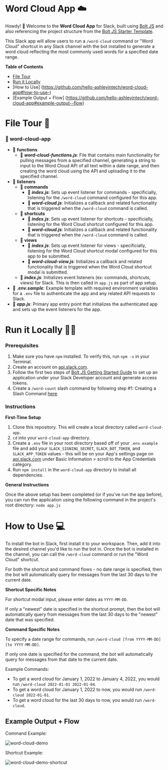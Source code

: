 # Word Cloud App ☁️

Howdy! 👋 Welcome to the **Word Cloud App** for Slack, built using [Bolt JS](https://github.com/slackapi/bolt-js) and also referencing the project structure from the [Bolt JS Starter Template](https://github.com/slack-samples/bolt-js-starter-template).

This Slack app will allow users to run a `/word-cloud` command or "Word Cloud" shortcut in any Slack channel with the bot installed to generate a word cloud reflecting the most commonly used words for a specified date range.

**Table of Contents**

* [File Tour](https://github.com/hello-ashleyintech/word-cloud-app#file-tour-)
* [Run it Locally](https://github.com/hello-ashleyintech/word-cloud-app#run-it-locally-%EF%B8%8F)
* [How to Use] (https://github.com/hello-ashleyintech/word-cloud-app#how-to-use-)
* [Example Output + Flow] (https://github.com/hello-ashleyintech/word-cloud-app#example-output--flow)

# File Tour 🚗
### 📁 word-cloud-app
   * 📁 **functions**
        * 📃 _**word-cloud-functions.js**_: File that contains main functionality for pulling messages from a specified channel, generating a string to input to the Word Cloud API of all text within a date range, and then creating the word cloud using the API and uploading it to the specified channel.
   * 📁 **listeners**
        *  📁 **commands**
             * 📃 _**index.js**_: Sets up event listener for commands - specificially, listening for the `/word-cloud` command configured for this app.
             * 📃 _**word-cloud.js**_: Initializes a callback and related functionality that is triggered when the `/word-cloud` command is called.
        *  📁 **shortcuts**
             * 📃 _**index.js**_: Sets up event listener for shortcuts - specificially, listening for the Word Cloud shortcut configured for this app.
             * 📃 _**word-cloud.js**_: Initializes a callback and related functionality that is triggered when the `/word-cloud` command is called. 
        *  📁 **views**
             * 📃 _**index.js**_: Sets up event listener for views - specificially, listening for the Word Cloud shortcut modal configured for this app to be submitted.
             * 📃 _**word-cloud-view.js**_: Initializes a callback and related functionality that is triggered when the Word Cloud shortcut modal is submitted.
        * 📃 _**index.js**_: Initializes event listeners (ex: commands, shortcuts, views) for Slack. This is then called in `app.js` as part of app setup.
   * 📃 _**.env.sample**_: Example template with required environment variables for a `.env` file to authenticate the app and any related API requests to Slack.
   * 📃 _**app.js**_: Primary app entry point that initializes the authenticated app and sets up the event listeners for the app.

# Run it Locally 🏃‍♀️
### Prerequisites
1. Make sure you have  `npm` installed. To verify this, run `npm -v` in your Terminal.
3.  Create an account on [api.slack.com](https://api.slack.com/).
4.  Follow the first two steps of [Bolt JS Getting Started Guide](https://slack.dev/bolt-js/tutorial/getting-started) to set up an application under your Slack Developer account and generate access tokens. 
5. Create a `/word-count` slash command by following step #1: Creating a Slash Command [here](https://api.slack.com/interactivity/slash-commands#creating_commands).

### Instructions
**First-Time Setup**
1. Clone this repository. This will create a local directory called `word-cloud-app`.
2. `cd` into your `word-cloud-app` directory.
3. Create a `.env` file in your root directory based off of your `.env.example` file and add your `SLACK_SIGNING_SECRET`, `SLACK_BOT_TOKEN`, and `SLACK_APP_TOKEN` values - this will be on your App's settings page on [api.slack.com](https://api.slack.com/) under Basic Information > scroll to the App Credentials category.
4. Run `npm install` in the `word-cloud-app` directory to install all dependencies.

**General Instructions**

Once the above setup has been completed (or if you've run the app before), you can run the application using the following command in the project's root directory:
```node app.js```

# How to Use 💻
To install the bot in Slack, first install it to your workspace. Then, add it into the desired channel you'd like to run the bot in. Once the bot is installed in the channel, you can call the `/word-cloud` command or run the "Word Cloud" shortcut.

For both the shortcut and command flows - no date range is specified, then the bot will automatically query for messages from the last 30 days to the current date.

**Shortcut Specific Notes**

For shortcut modal input, please enter dates as `YYYY-MM-DD`.

If only a "newest" date is specified in the shortcut prompt, then the bot will automatically query from messages from the last 30 days to the "newest" date that was specified. 

**Command Specific Notes**

To specify a date range for commands, run `/word-cloud [from YYYY-MM-DD] [to YYYY-MM-DD]`.

If only one date is specified for the command, the bot will automatically query for messages from that date to the current date.

Example Commands: 
* To get a word cloud for January 1, 2022 to January 4, 2022, you would run `/word-cloud 2022-01-01 2022-01-04`. 
* To get a word cloud for January 1, 2022 to now, you would run `/word-cloud 2022-01-01`. 
* To get a word cloud for the last 30 days to now, you would run `/word-cloud`.

## Example Output + Flow
Command Example:

![word-cloud-demo](https://user-images.githubusercontent.com/12901850/176051279-0fd43668-1a0b-42ef-81a6-bce7e3cf1ca0.gif)

Shortcut Example:

![word-cloud-demo-shortcut](https://user-images.githubusercontent.com/12901850/176244599-98a29671-3a97-452a-9cc1-eaa635d802d3.gif)
